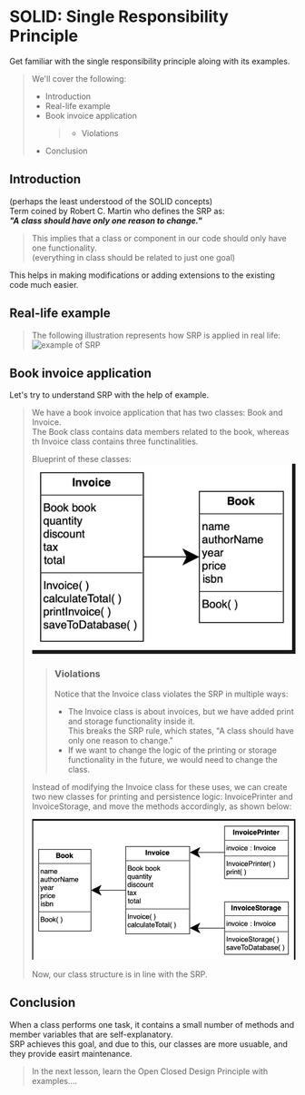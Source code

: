 # SOLID: Single Responsibility Principle

Get familiar with the single responsibility principle aloing with its examples.

> We'll cover the following:
>
> - Introduction
> - Real-life example
> - Book invoice application
>   > - Violations
> - Conclusion

## Introduction

(perhaps the least understood of the SOLID concepts)  
Term coined by Robert C. Martin who defines the SRP as:  
 **_"A class should have only one reason to change."_**

> This implies that a class or component in our code should only have one functionality.  
>  (everything in class should be related to just one goal)

This helps in making modifications or adding extensions to the existing code much easier.

## Real-life example

> The following illustration represents how SRP is applied in real life:
> ![example of SRP](./images/01-SRP%20example.png)

## Book invoice application

Let's try to understand SRP with the help of example.

> We have a book invoice application that has two classes: Book and Invoice.  
>  The Book class contains data members related to the book, whereas th Invoice class contains three functinalities.
>
> Blueprint of these classes:
> ![class diagram of book invoice without applying SRP rule](./images/1-2-without%20SRP.png)
>
> > ### Violations
> >
> > Notice that the Invoice class violates the SRP in multiple ways:
> >
> > - The Invoice class is about invoices, but we have added print and storage functionality inside it.  
> >    This breaks the SRP rule, which states, "A class should have only one reason to change."
> > - If we want to change the logic of the printing or storage functionality in the future, we would need to change the class.
>
> Instead of modifying the Invoice class for these uses, we can create two new classes for printing and persistence logic: InvoicePrinter and InvoiceStorage, and move the methods accordingly, as shown below:
>
> ![class diagram after applying SRP rule](./images/1-3-after%20applying%20SRP.png)
>
> Now, our class structure is in line with the SRP.

## Conclusion

When a class performs one task, it contains a small number of methods and member variables that are self-explanatory.  
 SRP achieves this goal, and due to this, our classes are more usuable, and they provide easirt maintenance.

> In the next lesson, learn the Open Closed Design Principle with examples....
